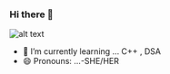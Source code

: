 ### Hi there 👋
![alt text](https://media-exp1.licdn.com/dms/image/C4E16AQGfRggOiI08kw/profile-displaybackgroundimage-shrink_350_1400/0/1638557538217?e=1644451200&v=beta&t=h4Ya7kmVrVUC11k4sLIVJcYBL91vpRJyyFzoT4Zhr_c)
- 🌱 I’m currently learning ... C++ , DSA
- 😄 Pronouns: ...-SHE/HER

